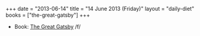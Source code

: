 +++
date = "2013-06-14"
title = "14 June 2013 (Friday)"
layout = "daily-diet"
books = ["the-great-gatsby"]
+++

<ul>
<li class="entry books">Book: <a href="/books/the-great-gatsby">The Great Gatsby</a> /f/</li>
</ul>